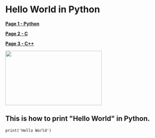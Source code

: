 # Hello World in Python
**[Page 1 - Python][Python Page Link]**

**[Page 2 - C][C Page Link]**

**[Page 3 - C++][CPP Page Link]**

<img src="https://www.dataoptimal.com/wp-content/uploads/python-programming-for-beginners-2019-1024x574.jpg" width="300" height="170">

## This is how to print "Hello World" in Python.

```
print('Hello World')
```



[Python Page Link]: https://github.com/yukun2h4ng/MD-Challenge/blob/main/Python.md
[C Page Link]: https://github.com/yukun2h4ng/MD-Challenge/blob/main/C.md
[CPP Page Link]: https://github.com/yukun2h4ng/MD-Challenge/blob/main/CPP.md
